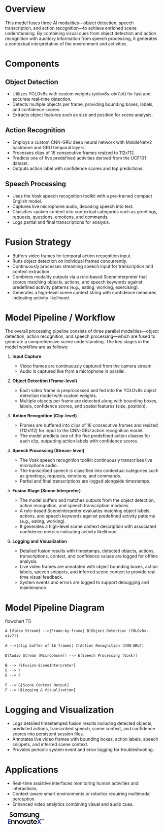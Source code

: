 # Overview
This model fuses three AI modalities—object detection, speech transcription, and action recognition—to achieve enriched scene understanding. By combining visual cues from object detection and action recognition with auditory information from speech processing, it generates a contextual interpretation of the environment and activities.

# Components

## Object Detection
- Utilizes YOLOv8s with custom weights (yolov8s-oiv7.pt) for fast and accurate real-time detection.  
- Detects multiple objects per frame, providing bounding boxes, labels, and confidence scores.  
- Extracts object features such as size and position for scene analysis.

## Action Recognition
- Employs a custom CNN-GRU deep neural network with MobileNetv2 backbone and GRU temporal layers.  
- Processes clips of 16 consecutive frames resized to 112x112.  
- Predicts one of five predefined activities derived from the UCF101 dataset.  
- Outputs action label with confidence scores and top predictions.

## Speech Processing
- Uses the Vosk speech recognition toolkit with a pre-trained compact English model.  
- Captures live microphone audio, decoding speech into text.  
- Classifies spoken content into contextual categories such as greetings, requests, questions, emotions, and commands.  
- Logs partial and final transcriptions for analysis.

# Fusion Strategy
- Buffers video frames for temporal action recognition input.  
- Runs object detection on individual frames concurrently.  
- Continuously processes streaming speech input for transcription and context extraction.  
- Combines modality outputs via a rule-based SceneInterpreter that scores matching objects, actions, and speech keywords against predefined activity patterns (e.g., eating, working, exercising).  
- Generates a high-level scene context string with confidence measures indicating activity likelihood.

# Model Pipeline / Workflow

The overall processing pipeline consists of three parallel modalities—object detection, action recognition, and speech processing—which are fused to generate a comprehensive scene understanding. The key stages in the model workflow are as follows:

1. **Input Capture**  
   - Video frames are continuously captured from the camera stream.  
   - Audio is captured live from a microphone in parallel.

2. **Object Detection (Frame-level)**  
   - Each video frame is preprocessed and fed into the YOLOv8s object detection model with custom weights.  
   - Multiple objects per frame are detected along with bounding boxes, labels, confidence scores, and spatial features (size, position).

3. **Action Recognition (Clip-level)**  
   - Frames are buffered into clips of 16 consecutive frames and resized (112x112) for input to the CNN-GRU action recognition model.  
   - The model predicts one of the five predefined action classes for each clip, outputting action labels with confidence scores.

4. **Speech Processing (Stream-level)**  
   - The Vosk speech recognition toolkit continuously transcribes live microphone audio.  
   - The transcribed speech is classified into contextual categories such as greetings, requests, emotions, and commands.  
   - Partial and final transcriptions are logged alongside timestamps.

5. **Fusion Stage (Scene Interpreter)**  
   - The model buffers and matches outputs from the object detection, action recognition, and speech transcription modules.  
   - A rule-based SceneInterpreter evaluates matching object labels, actions, and speech keywords against predefined activity patterns (e.g., eating, working).  
   - It generates a high-level scene context description with associated confidence metrics indicating activity likelihood.

6. **Logging and Visualization**  
   - Detailed fusion results with timestamps, detected objects, actions, transcriptions, context, and confidence values are logged for offline analysis.  
   - Live video frames are annotated with object bounding boxes, action labels, speech snippets, and inferred scene context to provide real-time visual feedback.  
   - System events and errors are logged to support debugging and maintenance.

# Model Pipeline Diagram

flowchart TD

    A [Video Stream] -->|Frame-by-frame| B[Object Detection (YOLOv8s-oiv7)]
    
    A -->|Clip buffer of 16 frames| C[Action Recognition (CNN-GRU)]
    
    D[Audio Stream (Microphone)] --> E[Speech Processing (Vosk)]

    B --> F[Fusion-SceneInterpreter]
    C --> F
    E --> F

    F --> G[Scene Context Output]
    F --> H[Logging & Visualization]



# Logging and Visualization
- Logs detailed timestamped fusion results including detected objects, predicted actions, transcribed speech, scene context, and confidence scores into persistent session files.  
- Annotates live video frames with bounding boxes, action labels, speech snippets, and inferred scene context.  
- Provides periodic system event and error logging for troubleshooting.

# Applications
- Real-time assistive interfaces monitoring human activities and interactions.  
- Context-aware smart environments or robotics requiring multimodal perception.  
- Enhanced video analytics combining visual and audio cues.

![Built with 💗 for Samsung EnnovateX 2025 AI Challenge](./docs/assets/logo.png)

